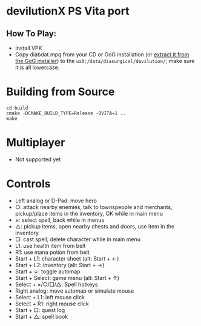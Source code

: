 # devilutionX PS Vita port

## How To Play:
 - Install VPK
 - Copy diabdat.mpq from your CD or GoG installation (or [extract it from the GoG installer](https://github.com/diasurgical/devilutionX/wiki/Extracting-the-DIABDAT.MPQ-from-the-GoG-installer)) to the `ux0:/data/diasurgical/devilution/`; make sure it is all lowercase.

# Building from Source

```
cd build
cmake -DCMAKE_BUILD_TYPE=Release -DVITA=1 ..
make
```

# Multiplayer
 - Not supported yet

# Controls

- Left analog or D-Pad: move hero
- ○: attack nearby enemies, talk to townspeople and merchants, pickup/place items in the inventory, OK while in main menu
- ×: select spell, back while in menus
- △: pickup items, open nearby chests and doors, use item in the inventory
- □: cast spell, delete character while in main menu
- L1: use health item from belt
- R1: use mana potion from belt
- Start + L1: character sheet (alt: Start + ←)
- Start + L2: inventory (alt: Start + →)
- Start + ↓: toggle automap
- Start + Select: game menu (alt: Start + ↑)
- Select + ×/○/□/△: Spell hotkeys
- Right analog: move automap or simulate mouse
- Select + L1: left mouse click
- Select + R1: right mouse click
- Start + □: quest log
- Start + △: spell book
